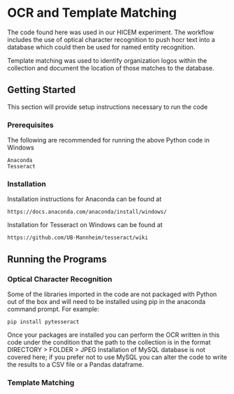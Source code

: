 # OCR and Template Matching
The code found here was used in our HICEM experiment. The workflow includes the use of optical character recognition to push hocr text into a database which could then be used for named entity recognition.

Template matching was used to identify organization logos within the collection and document the location of those matches to the database.

## Getting Started
This section will provide setup instructions necessary to run the code

### Prerequisites
The following are recommended for running the above Python code in Windows
```
Anaconda
Tesseract
```

### Installation
Installation instructions for Anaconda can be found at
```
https://docs.anaconda.com/anaconda/install/windows/
```
Installation for Tesseract on Windows can be found at
```
https://github.com/UB-Mannheim/tesseract/wiki
```

## Running the Programs
### Optical Character Recognition
Some of the libraries imported in the code are not packaged with Python out of the box and will need to be installed using pip in the anaconda command prompt. For example:
```
pip install pytesseract
```
Once your packages are installed you can perform the OCR written in this code under the condition that the path to the collection is in the format DIRECTORY > FOLDER > JPEG
Installation of MySQL database is not covered here; if you prefer not to use MySQL you can alter the code to write the results to a CSV file or a Pandas dataframe.

### Template Matching
